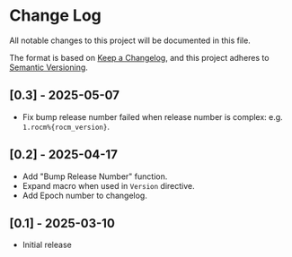# Change Log

All notable changes to this project will be documented in this file.

The format is based on [Keep a Changelog](https://keepachangelog.com/en/1.1.0/),
and this project adheres to [Semantic Versioning](https://semver.org/spec/v2.0.0.html).

## [0.3] - 2025-05-07

- Fix bump release number failed when release number is complex: e.g. `1.rocm%{rocm_version}`.

## [0.2] - 2025-04-17

- Add "Bump Release Number" function.
- Expand macro when used in `Version` directive.
- Add Epoch number to changelog.

## [0.1] - 2025-03-10

- Initial release
